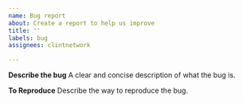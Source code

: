 ```yaml
---
name: Bug report
about: Create a report to help us improve
title: ''
labels: bug
assignees: clintnetwork

---
```


**Describe the bug**
A clear and concise description of what the bug is.

**To Reproduce**
Describe the way to reproduce the bug.
